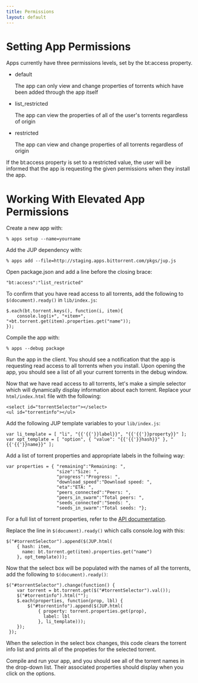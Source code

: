 ```yaml
---
title: Permissions
layout: default
---
```


# Setting App Permissions

Apps currently have three permissions levels, set by the bt:access property.

- default

  The app can only view and change properties of torrents which have been added
  through the app itself

- list_restricted

  The app can view the properties of all of the user's torrents regardless of
  origin

- restricted

  The app can view and change properties of all torrents regardless
  of origin

If the bt:access property is set to a restricted value, the user will be
informed that the app is requesting the given permissions when they install
the app.

# Working With Elevated App Permissions

Create a new app with:

    % apps setup --name=yourname

Add the JUP dependency with:

    % apps add --file=http://staging.apps.bittorrent.com/pkgs/jup.js

Open package.json and add a line before the closing brace:

    "bt:access":"list_restricted"

To confirm that you have read access to all torrents, add the following to
`$(document).ready()` in `lib/index.js`:

    $.each(bt.torrent.keys(), function(i, item){
        console.log(i+", "+item+", "+bt.torrent.get(item).properties.get("name"));
    });

Compile the app with:

    % apps --debug package

Run the app in the client. You should see a notification that the app is
requesting read access to all torrents when you install. Upon opening the app,
you should see a list of all your current torrents in the debug window.

Now that we have read access to all torrents, let's make a simple selector
which will dynamically display information about each torrent. Replace your
`html/index.html` file with the following:

    <select id="torrentSelector"></select>
    <ul id="torrentinfo"></ul>

Add the following JUP template variables to your `lib/index.js`:

    var li_template = [ "li", "{{'{{'}}label}}", "{{'{{'}}property}}" ];
    var opt_template = [ "option", { "value": "{{'{{'}}hash}}" }, "{{'{{'}}name}}" ];

Add a list of torrent properties and appropriate labels in the follwing way:

    var properties = { "remaining":"Remaining: ",
                       "size":"Size: ",
                       "progress":"Progress: ",
                       "download_speed":"Download speed: ",
                       "eta":"ETA: ",
                       "peers_connected":"Peers: ",
                       "peers_in_swarm":"Total peers: ",
                       "seeds_connected":"Seeds: ",
                       "seeds_in_swarm":"Total seeds: "};

For a full list of torrent properties, refer to the [API documentation](../api.index).

Replace the line in `$(document).ready()` which calls console.log with this:

    $("#torrentSelector").append($(JUP.html(
        { hash: item,
          name: bt.torrent.get(item).properties.get("name")
        }, opt_template)));

Now that the select box will be populated with the names of all the torrents,
add the following to `$(document).ready()`:

    $("#torrentSelector").change(function() {
        var torrent = bt.torrent.get($("#torrentSelector").val());
        $("#torrentinfo").html("");
        $.each(properties, function(prop, lbl) {
            $("#torrentinfo").append($(JUP.html(
                { property: torrent.properties.get(prop),
                  label: lbl
                }, li_template)));
        });
     });

When the selection in the select box changes, this code clears the torrent
info list and prints all of the propeties for the selected torrent.

Compile and run your app, and you should see all of the torrent names in the
drop-down list. Their associated properties should display when you click
on the options.
